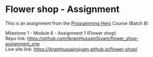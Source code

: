 # Flower shop - Assignment
This is an assignment from the [Programming Hero](https://github.com/ProgrammingHero1) Course (Batch 8)

Milestone 1 - Module 6 - Assignment 1 (Flower shop)
<br>
Repo link: https://github.com/IkramHussainSiyam/flower_shop-assignment_one
<br>
Live site link: https://ikramhussainsiyam.github.io/flower-shop/